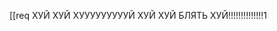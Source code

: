 [[req ХУЙ ХУЙ ХУУУУУУУУУЙ ХУЙ ХУЙ БЛЯТЬ ХУЙ!!!!!!!!!!!!!!1
<!---
nullAdept/nullAdept is a ✨ special ✨ repository because its `README.md` (this file) appears on your GitHub profile.
You can click the Preview link to take a look at your changes.
--->
